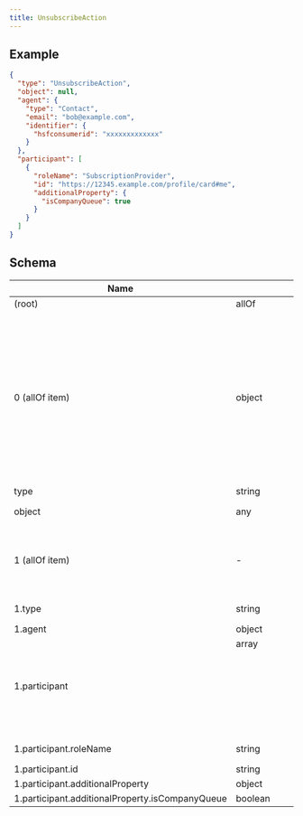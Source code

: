 ```yaml
---
title: UnsubscribeAction
---
```

## Example



```json
{
  "type": "UnsubscribeAction",
  "object": null,
  "agent": {
    "type": "Contact",
    "email": "bob@example.com",
    "identifier": {
      "hsfconsumerid": "xxxxxxxxxxxxx"
    }
  },
  "participant": [
    {
      "roleName": "SubscriptionProvider",
      "id": "https://12345.example.com/profile/card#me",
      "additionalProperty": {
        "isCompanyQueue": true
      }
    }
  ]
}
```

## Schema

| Name | Type | Description |
|---|---|---|
| (root) | allOf | - |
| 0 (allOf item) | object | An action performed by a direct agent and indirect participants upon a direct object. Optionally happens at a location with the help of an inanimate instrument. The execution of the action may produce a result. Specific action sub-type documentation specifies the exact expectation of each argument/role. [schema.org/Action](https://schema.org/Action) |
| type | string | the action type |
| object | any | item on which the action is carried out |
| 1 (allOf item) | - | the consumer (agent) has unsubscribed to content from the participant with roleName SubscriptionProvider. |
| 1.type | string | allowed (`"UnsubscribeAction"`)  |
| 1.agent | object | the subscriber |
| 1.participant | array<object> | the subscription provider, an Agent, Team, Office or Organization |
| 1.participant.roleName | string | allowed (`"SubscriptionProvider"`)  |
| 1.participant.id | string |  format (`uri`) |
| 1.participant.additionalProperty | object | - |
| 1.participant.additionalProperty.isCompanyQueue | boolean | - |

